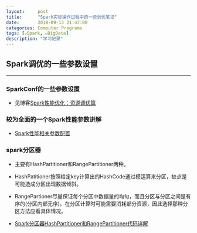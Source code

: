 ```yaml
---
layout:     post
title:      "Spark实际操作过程中的一些调优笔记"
date:       2018-09-13 21:47:00
categories: Computer Programs
tags: [๑Spark, ๑BigData]
description: "学习记录"
---
```


## Spark调优的一些参数设置
---

### SparkConf的一些参数设置

- 见博客[Spark性能优化：资源调优篇](https://www.iteblog.com/archives/1659.html)

### 较为全面的一个Spark性能参数讲解

- [Spark性能相关参数配置](https://spark-config.readthedocs.io/en/latest/index.html)

### spark分区器

- 主要有HashPartitioner和RangePartitioner两种。

- HashPatitioner按照给定key计算出的HashCode通过模运算来分区，缺点是可能造成分区出现数据倾斜。

- RangePartioner尽量保证每个分区中数据量的均匀，而且分区与分区之间是有序的(分区内部无序)。在分区计算时可能需要消耗部分资源，因此选择那种分区方法应看具体情况。

- [Spark分区器HashPartitioner和RangePartitioner代码详解](https://www.iteblog.com/archives/1522.html)
